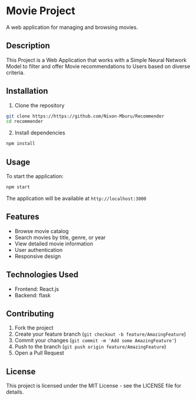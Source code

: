 # Movie Project

A web application for managing and browsing movies.

## Description

This Project is a Web Application that works with a Simple Neural Network Model to filter and offer Movie recommendations to Users based on diverse criteria.

## Installation

1. Clone the repository
```bash
git clone https://https://github.com/Nixon-Mburu/Recommender
cd recommender
```

2. Install dependencies
```bash
npm install
```

## Usage

To start the application:
```bash
npm start
```

The application will be available at `http://localhost:3000`

## Features

- Browse movie catalog
- Search movies by title, genre, or year
- View detailed movie information
- User authentication
- Responsive design

## Technologies Used

- Frontend: React.js
- Backend: flask

## Contributing

1. Fork the project
2. Create your feature branch (`git checkout -b feature/AmazingFeature`)
3. Commit your changes (`git commit -m 'Add some AmazingFeature'`)
4. Push to the branch (`git push origin feature/AmazingFeature`)
5. Open a Pull Request

## License

This project is licensed under the MIT License - see the LICENSE file for details.
